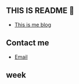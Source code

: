 

## THIS IS README 👏
  - [This is me blog](http://wangdabao.js.cool)

## Contact me  
- [Email](mailto:wangdabao@js.org)
## week
<!--START_SECTION:waka-->
<!--END_SECTION:waka-->


